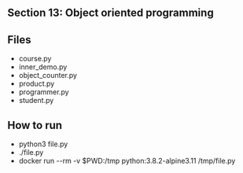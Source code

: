## Section 13: Object oriented programming
 
## Files

 - course.py
 - inner_demo.py 
 - object_counter.py
 - product.py
 - programmer.py
 - student.py

## How to run

 - python3 file.py
 - ./file.py
 - docker run --rm -v $PWD:/tmp python:3.8.2-alpine3.11 /tmp/file.py
